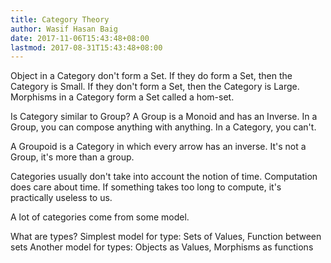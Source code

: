 ```yaml
---
title: Category Theory
author: Wasif Hasan Baig
date: 2017-11-06T15:43:48+08:00
lastmod: 2017-08-31T15:43:48+08:00
---
```


Object in a Category don't form a Set.
If they do form a Set, then the Category is Small.
If they don't form a Set, then the Category is Large.
Morphisms in a Category form a Set called a hom-set.

Is Category similar to Group?
A Group is a Monoid and has an Inverse.
In a Group, you can compose anything with anything.
In a Category, you can't.

A Groupoid is a Category in which every arrow has an inverse.
It's not a Group, it's more than a group.

Categories usually don't take into account the notion of time.
Computation does care about time.
If something takes too long to compute, it's practically useless to us.


A lot of categories come from some model.


What are types?
Simplest model for type: Sets of Values, Function between sets
Another model for types: Objects as Values, Morphisms as functions
